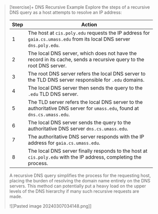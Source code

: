 > [!exercise]+ DNS Recursive Example
> Explore the steps of a recursive DNS query as a host attempts to resolve an IP address:
>
> | Step | Action |
> |------|--------|
> | 1    | The host at `cis.poly.edu` requests the IP address for `gaia.cs.umass.edu` from its local DNS server `dns.poly.edu`. |
> | 2    | The local DNS server, which does not have the record in its cache, sends a recursive query to the root DNS server. |
> | 3    | The root DNS server refers the local DNS server to the TLD DNS server responsible for `.edu` domains. |
> | 4    | The local DNS server then sends the query to the `.edu` TLD DNS server. |
> | 5    | The TLD server refers the local DNS server to the authoritative DNS server for `umass.edu`, found at `dns.cs.umass.edu`. |
> | 6    | The local DNS server sends the query to the authoritative DNS server `dns.cs.umass.edu`. |
> | 7    | The authoritative DNS server responds with the IP address for `gaia.cs.umass.edu`. |
> | 8    | The local DNS server finally responds to the host at `cis.poly.edu` with the IP address, completing the process. |
>
> A recursive DNS query simplifies the process for the requesting host, placing the burden of resolving the domain name entirely on the DNS servers. This method can potentially put a heavy load on the upper levels of the DNS hierarchy if many such recursive requests are made.
>
> ![[Pasted image 20240307034148.png]]
